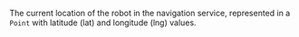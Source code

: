 The current location of the robot in the navigation service, represented in a `Point` with latitude (lat) and longitude (lng) values.
